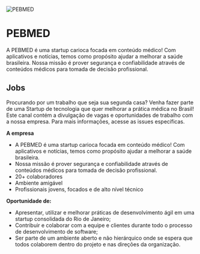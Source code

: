 ![PEBMED](https://quem-somos.pebmed.com.br/images/logo-pebmed.png) 

# PEBMED

A PEBMED é uma startup carioca focada em conteúdo médico! Com aplicativos e notícias, temos como propósito ajudar a melhorar a saúde brasileira.
Nossa missão é prover segurança e confiabilidade através de conteúdos médicos para tomada de decisão profissional.

## Jobs

Procurando por um trabalho que seja sua segunda casa? Venha fazer parte de uma Startup de tecnologia que quer melhorar a prática médica no Brasil!
Este canal contém a divulgação de vagas e oportunidades de trabalho com a nossa empresa.
Para mais informações, acesse as issues específicas.

**A empresa**

- A PEBMED é uma startup carioca focada em conteúdo médico! Com aplicativos e notícias, temos como propósito ajudar a melhorar a saúde brasileira.
- Nossa missão é prover segurança e confiabilidade através de conteúdos médicos para tomada de decisão profissional.
- 20+ colaboradores
- Ambiente amigável 
- Profissionais jovens, focados e de alto nível técnico

**Oportunidade de:**

- Apresentar, utilizar e melhorar práticas de desenvolvimento ágil em uma startup consolidada do Rio de Janeiro;
- Contribuir e colaborar com a equipe e clientes durante todo o processo de desenvolvimento de software;
- Ser parte de um ambiente aberto e não hierárquico onde se espera que todos colaborem dentro do projeto e nas direções da organização.

